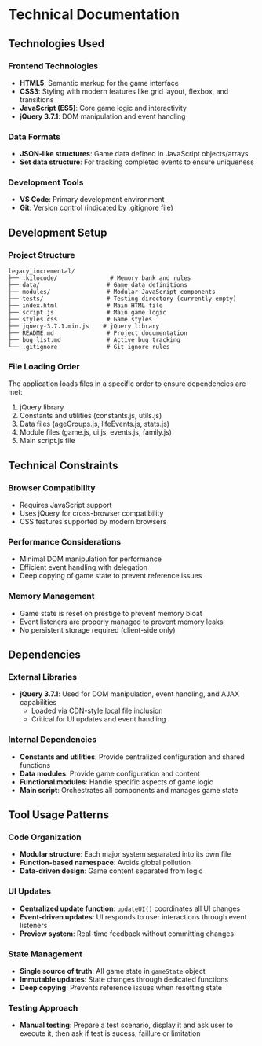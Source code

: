 # Technical Documentation

## Technologies Used

### Frontend Technologies
- **HTML5**: Semantic markup for the game interface
- **CSS3**: Styling with modern features like grid layout, flexbox, and transitions
- **JavaScript (ES5)**: Core game logic and interactivity
- **jQuery 3.7.1**: DOM manipulation and event handling

### Data Formats
- **JSON-like structures**: Game data defined in JavaScript objects/arrays
- **Set data structure**: For tracking completed events to ensure uniqueness

### Development Tools
- **VS Code**: Primary development environment
- **Git**: Version control (indicated by .gitignore file)

## Development Setup

### Project Structure
```
legacy_incremental/
├── .kilocode/               # Memory bank and rules
├── data/                   # Game data definitions
├── modules/                # Modular JavaScript components
├── tests/                  # Testing directory (currently empty)
├── index.html              # Main HTML file
├── script.js               # Main game logic
├── styles.css              # Game styles
├── jquery-3.7.1.min.js    # jQuery library
├── README.md               # Project documentation
├── bug_list.md             # Active bug tracking
└── .gitignore              # Git ignore rules
```

### File Loading Order
The application loads files in a specific order to ensure dependencies are met:
1. jQuery library
2. Constants and utilities (constants.js, utils.js)
3. Data files (ageGroups.js, lifeEvents.js, stats.js)
4. Module files (game.js, ui.js, events.js, family.js)
5. Main script.js file

## Technical Constraints

### Browser Compatibility
- Requires JavaScript support
- Uses jQuery for cross-browser compatibility
- CSS features supported by modern browsers

### Performance Considerations
- Minimal DOM manipulation for performance
- Efficient event handling with delegation
- Deep copying of game state to prevent reference issues

### Memory Management
- Game state is reset on prestige to prevent memory bloat
- Event listeners are properly managed to prevent memory leaks
- No persistent storage required (client-side only)

## Dependencies

### External Libraries
- **jQuery 3.7.1**: Used for DOM manipulation, event handling, and AJAX capabilities
  - Loaded via CDN-style local file inclusion
  - Critical for UI updates and event handling

### Internal Dependencies
- **Constants and utilities**: Provide centralized configuration and shared functions
- **Data modules**: Provide game configuration and content
- **Functional modules**: Handle specific aspects of game logic
- **Main script**: Orchestrates all components and manages game state

## Tool Usage Patterns

### Code Organization
- **Modular structure**: Each major system separated into its own file
- **Function-based namespace**: Avoids global pollution
- **Data-driven design**: Game content separated from logic

### UI Updates
- **Centralized update function**: `updateUI()` coordinates all UI changes
- **Event-driven updates**: UI responds to user interactions through event listeners
- **Preview system**: Real-time feedback without committing changes

### State Management
- **Single source of truth**: All game state in `gameState` object
- **Immutable updates**: State changes through dedicated functions
- **Deep copying**: Prevents reference issues when resetting state

### Testing Approach
- **Manual testing**: Prepare a test scenario, display it and ask user to execute it, then ask if test is sucess, faillure or limitation